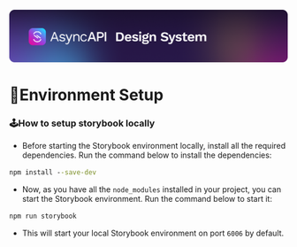 [![AsyncAPI Design System](/assets/github-repobanner-designsystem.png)](https://www.asyncapi.com)

# :deciduous_tree:Environment Setup


### :joystick:How to setup storybook locally

- Before starting the Storybook environment locally, install all the required dependencies. Run the command below to install the dependencies:

```cmd
npm install --save-dev
```

- Now, as you have all the `node_modules` installed in your project, you can start the Storybook environment. Run the command below to start it:

```cmd
npm run storybook
```

- This will start your local Storybook environment on port `6006` by default.
